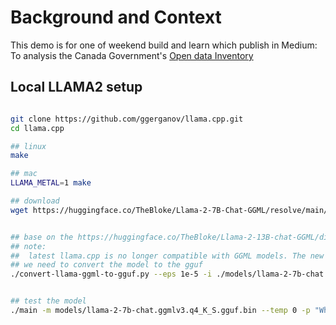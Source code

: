 # Background and Context

This demo is for one of weekend build and learn which publish in Medium:
To analysis the Canada Government's [Open data Inventory](https://open.canada.ca/en/search/inventory)

## Local LLAMA2 setup

```bash

git clone https://github.com/ggerganov/llama.cpp.git
cd llama.cpp

## linux
make

## mac
LLAMA_METAL=1 make

## download
wget https://huggingface.co/TheBloke/Llama-2-7B-Chat-GGML/resolve/main/llama-2-7b-chat.ggmlv3.q4_K_S.bin


## base on the https://huggingface.co/TheBloke/Llama-2-13B-chat-GGML/discussions/14
## note: 
##  latest llama.cpp is no longer compatible with GGML models. The new model format, GGUF, was merged ##  recently. As far as llama.cpp is concerned, GGML is now dead.
## we need to convert the model to the gguf
./convert-llama-ggml-to-gguf.py --eps 1e-5 -i ./models/llama-2-7b-chat.ggmlv3.q4_K_S.bin -o ./models/llama-2-7b-chat.ggmlv3.q4_K_S.gguf.bin


## test the model
./main -m models/llama-2-7b-chat.ggmlv3.q4_K_S.gguf.bin --temp 0 -p "What is the capital of France?"


```
